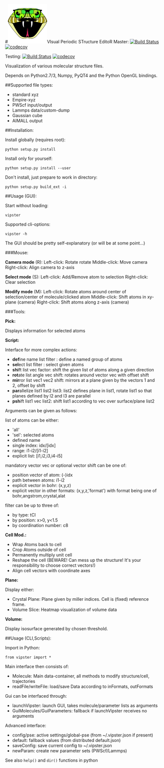 #![vipster](vipster-icon.png)VIsual Periodic STructure EditoR
Master:
[![Build Status](https://travis-ci.org/hein09/vipster.svg?branch=master)](https://travis-ci.org/hein09/vipster)
[![codecov](https://codecov.io/gh/hein09/vipster/branch/master/graph/badge.svg)](https://codecov.io/gh/hein09/vipster)

Testing:
[![Build Status](https://travis-ci.org/hein09/vipster.svg?branch=testing)](https://travis-ci.org/hein09/vipster)
[![codecov](https://codecov.io/gh/hein09/vipster/branch/testing/graph/badge.svg)](https://codecov.io/gh/hein09/vipster)

Visualization of various molecular structure files.

Depends on Python2.7/3, Numpy, PyQT4 and the Python OpenGL bindings.

##Supported file types:

- standard xyz
- Empire-xyz
- PWScf input/output
- Lammps data/custom-dump
- Gaussian cube
- AIMALL output

##Installation:

Install globally (requires root):
```
python setup.py install
```
Install only for yourself:
```
python setup.py install --user
```
Don't install, just prepare to work in directory:
```
python setup.py build_ext -i
```

##Usage (GUI):

Start without loading:
```
vipster
```
Supported cli-options:
```
vipster -h
```

The GUI should be pretty self-explanatory (or will be at some point...)

###Mouse:

**Camera mode** (R):
Left-click: Rotate rotate
Middle-click: Move camera
Right-click: Align camera to z-axis

**Select mode** (S):
Left-click: Add/Remove atom to selection
Right-click: Clear selection

**Modify mode** (M):
Left-click: Rotate atoms around center of selection/center of molecule/clicked atom
Middle-click: Shift atoms in xy-plane (camera)
Right-click: Shift atoms along z-axis (camera)

###Tools:

**Pick:**

Displays information for selected atoms


**Script:**

Interface for more complex actions:

- **def**ine name list filter : define a named group of atoms
- **sel**ect list filter : select given atoms
- **shi**ft list vec factor: shift the given list of atoms along a given direction
- **rot**ate list angle vec shift: rotates around vector vec with offset shift
- **mir**ror list vec1 vec2 shift: mirrors at a plane given by the vectors 1 and 2, offset by shift
- **par**allelize list1 list2 list3: list2 defines plane in list1, rotate list1 so that planes defined by l2 and l3 are parallel
- **psh**ift list1 vec list2: shift list1 according to vec over surface/plane list2

Arguments can be given as follows:

list of atoms can be either:
- 'all'
- 'sel': selected atoms
- defined name
- single index: idx/[idx]
- range: i1-i2/[i1-i2]
- explicit list: [i1,i2,i3,i4-i5]

mandatory vector vec or optional vector shift can be one of:
- position vector of atom: (-)idx
- path between atoms: i1-i2
- explicit vector in bohr: (x,y,z)
- explicit vector in other formats: (x,y,z,'format')
  with format being one of bohr,angstrom,crystal,alat

filter can be up to three of:
- by type: tCl
- by position: x>0, y<1.5
- by coordination number: c8

**Cell Mod.:**

- Wrap Atoms back to cell
- Crop Atoms outside of cell
- Permanently multiply unit cell
- Reshape the cell (BEWARE! Can mess up the structure! It's your responsibility to choose correct vectors!)
- Align cell vectors with coordinate axes

**Plane:**

Display either:

- Crystal Plane: Plane given by miller indices. Cell is (fixed) reference frame.
- Volume Slice: Heatmap visualization of volume data

**Volume:**

Display isosurface generated by chosen threshold.

##Usage (CLI,Scripts):

Import in Python:
```
from vipster import *
```

Main interface then consists of:
- Molecule: Main data-container, all methods to modify structure/cell, trajectories
- readFile/writeFile: load/save Data according to inFormats, outFormats

Gui can be interfaced through:
- launchVipster: launch GUI, takes molecule/parameter lists as arguments
- GuiMolecules/GuiParameters: fallback if launchVipster receives no arguments

Advanced interface:
- config/pse: active settings/global-pse (from ~/.vipster.json if present)
- default: fallback values (from distributed default.json)
- saveConfig: save current config to ~/.vipster.json
- newParam: create new parameter sets (PWScf/Lammps)

See also ```help()``` and ```dir()``` functions in python
